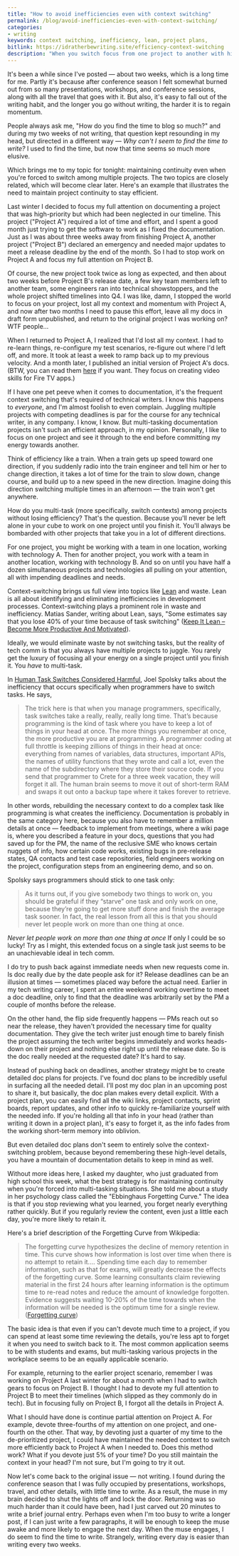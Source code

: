 ```yaml
---
title: "How to avoid inefficiencies even with context switching"
permalink: /blog/avoid-inefficiencies-even-with-context-switching/
categories:
- writing
keywords: context switching, inefficiency, lean, project plans,
bitlink: https://idratherbewriting.site/efficiency-context-switching
description: "When you switch focus from one project to another with higher priority, this context switching can lead to a lot of inefficiencies. However, if you take time to review or work on the de-prioritized projects even just a little each day, then according to the Forgetting Curve, you'll be more likely to retain the needed context. When you do fully switch back to the project, you won't have to start over."
---
```


It's been a while since I've posted &mdash; about two weeks, which is a long time for me. Partly it's because after conference season I felt somewhat burned out from so many presentations, workshops, and conference sessions, along with all the travel that goes with it. But also, it's easy to fall out of the writing habit, and the longer you go without writing, the harder it is to regain momentum.

People always ask me, "How do you find the time to blog so much?" and during my two weeks of not writing, that question kept resounding in my head, but directed in a different way &mdash; *Why can't I seem to find the time to write?* I used to find the time, but now that time seems so much more elusive.

Which brings me to my topic for tonight: maintaining continuity even when you're forced to switch among multiple projects. The two topics are closely related, which will become clear later. Here's an example that illustrates the need to maintain project continuity to stay efficient.

Last winter I decided to focus my full attention on documenting a project that was high-priority but which had been neglected in our timeline. This project ("Project A") required a lot of time and effort, and I spent a good month just trying to get the software to work as I fixed the documentation. Just as I was about three weeks away from finishing Project A, another project ("Project B") declared an emergency and needed major updates to meet a release deadline by the end of the month. So I had to stop work on Project A and focus my full attention on Project B.

Of course, the new project took twice as long as expected, and then about two weeks before Project B's release date, a few key team members left to another team, some engineers ran into technical showstoppers, and the whole project shifted timelines into Q4. I was like, damn, I stopped the world to focus on your project, lost all my context and momentum with Project A, and now after two months I need to pause this effort, leave all my docs in draft form unpublished, and return to the original project I was working on? WTF people...

When I returned to Project A, I realized that I'd lost all my context. I had to re-learn things, re-configure my test scenarios, re-figure out where I'd left off, and more. It took at least a week to ramp back up to my previous velocity. And a month later, I published an initial version of Project A's docs. (BTW, you can read them [here](https://developer.amazon.com/docs/video-skills-fire-tv-apps/introduction.html) if you want. They focus on creating video skills for Fire TV apps.)

If I have one pet peeve when it comes to documentation, it's the frequent context switching that's required of technical writers. I know this happens to *everyone*, and I'm almost foolish to even complain. Juggling multiple projects with competing deadlines is par for the course for any technical writer, in any company. I know, I know. But multi-tasking documentation projects isn't such an efficient approach, in my opinion. Personally, I like to focus on one project and see it through to the end before committing my energy towards another.

Think of efficiency like a train. When a train gets up speed toward one direction, if you suddenly radio into the train engineer and tell him or her to change direction, it takes a lot of time for the train to slow down, change course, and build up to a new speed in the new direction. Imagine doing this direction switching multiple times in an afternoon &mdash; the train won't get anywhere.

How do you multi-task (more specifically, switch contexts) among projects without losing efficiency? That's the question. Because you'll never be left alone in your cube to work on one project until you finish it. You'll always be bombarded with other projects that take you in a lot of different directions.

For one project, you might be working with a team in one location, working with technology A. Then for another project, you work with a team in another location, working with technology B. And so on until you have half a dozen simultaneous projects and technologies all pulling on your attention, all with impending deadlines and needs.

Context-switching brings us full view into topics like [Lean](https://en.wikipedia.org/wiki/Lean_software_development) and waste. Lean is all about identifying and eliminating inefficiencies in development processes. Context-switching plays a prominent role in waste and inefficiency. Matias Sander, writing about Lean, says, "Some estimates say that you lose 40% of your time because of task switching" ([Keep It Lean – Become More Productive And Motivated](http://techwritingengineer.com/keep-it-lean-become-more-productive-and-motivated/)).

Ideally, we would eliminate waste by not switching tasks, but the reality of tech comm is that you always have multiple projects to juggle. You rarely get the luxury of focusing all your energy on a single project until you finish it. You *have* to multi-task.

In [Human Task Switches Considered Harmful](http://www.joelonsoftware.com/articles/fog0000000022.html), Joel Spolsky talks about the inefficiency that occurs specifically when programmers have to switch tasks. He says,

> The trick here is that when you manage programmers, specifically, task switches take a really, really, really long time. That’s because programming is the kind of task where you have to keep a lot of things in your head at once. The more things you remember at once, the more productive you are at programming. A programmer coding at full throttle is keeping zillions of things in their head at once: everything from names of variables, data structures, important APIs, the names of utility functions that they wrote and call a lot, even the name of the subdirectory where they store their source code. If you send that programmer to Crete for a three week vacation, they will forget it all. The human brain seems to move it out of short-term RAM and swaps it out onto a backup tape where it takes forever to retrieve.

In other words, rebuilding the necessary context to do a complex task like programming is what creates the inefficiency. Documentation is probably in the same category here, because you also have to remember a million details at once &mdash; feedback to implement from meetings, where a wiki page is, where you described a feature in your docs, questions that you had saved up for the PM, the name of the reclusive SME who knows certain nuggets of info, how certain code works, existing bugs in pre-release states, QA contacts and test case repositories, field engineers working on the project, configuration steps from an engineering demo, and so on.

Spolsky says programmers should stick to one task only:

> As it turns out, if you give somebody two things to work on, you should be grateful if they “starve” one task and only work on one, because they’re going to get more stuff done and finish the average task sooner. In fact, the real lesson from all this is that you should never let people work on more than one thing at once.

*Never let people work on more than one thing at once* If only I could be so lucky! Try as I might, this extended focus on a single task just seems to be an unachievable ideal in tech comm.

I do try to push back against immediate needs when new requests come in. Is doc really due by the date people ask for it? Release deadlines can be an illusion at times &mdash; sometimes placed way before the actual need. Earlier in my tech writing career, I spent an entire weekend working overtime to meet a doc deadline, only to find that the deadline was arbitrarily set by the PM a couple of months before the release.

On the other hand, the flip side frequently happens &mdash; PMs reach out so near the release, they haven't provided the necessary time for quality documentation. They give the tech writer just enough time to barely finish the project assuming the tech writer begins immediately and works heads-down on their project and nothing else right up until the release date. So is the doc really needed at the requested date? It's hard to say.

Instead of pushing back on deadlines, another strategy might be to create detailed doc plans for projects. I've found doc plans to be incredibly useful in surfacing all the needed detail. I'll post my doc plan in an upcoming post to share it, but basically, the doc plan makes every detail explicit. With a project plan, you can easily find all the wiki links, project contacts, sprint boards, report updates, and other info to quickly re-familiarize yourself with the needed info. If you're holding all that info in your head (rather than writing it down in a project plan), it's easy to forget it, as the info fades from the working short-term memory into oblivion.

But even detailed doc plans don't seem to entirely solve the context-switching problem, because beyond remembering these high-level details, you have a mountain of documentation details to keep in mind as well.

Without more ideas here, I asked my daughter, who just graduated from high school this week, what the best strategy is for maintaining continuity when you're forced into multi-tasking situations. She told me about a study in her psychology class called the "Ebbinghaus Forgetting Curve." The idea is that if you stop reviewing what you learned, you forget nearly everything rather quickly. But if you regularly review the content, even just a little each day, you're more likely to retain it.

Here's a brief description of the Forgetting Curve from Wikipedia:

> The forgetting curve hypothesizes the decline of memory retention in time. This curve shows how information is lost over time when there is no attempt to retain it.... Spending time each day to remember information, such as that for exams, will greatly decrease the effects of the forgetting curve. Some learning consultants claim reviewing material in the first 24 hours after learning information is the optimum time to re-read notes and reduce the amount of knowledge forgotten. Evidence suggests waiting 10-20% of the time towards when the information will be needed is the optimum time for a single review. ([Forgetting curve](https://en.wikipedia.org/wiki/Forgetting_curve))

The basic idea is that even if you can't devote much time to a project, if you can spend at least some time reviewing the details, you're less apt to forget it when you need to switch back to it. The most common application seems to be with students and exams, but multi-tasking various projects in the workplace seems to be an equally applicable scenario.

For example, returning to the earlier project scenario, remember I was working on Project A last winter for about a month when I had to switch gears to focus on Project B. I thought I had to devote my full attention to Project B to meet their timelines (which slipped as they commonly do in tech). But in focusing fully on Project B, I forgot all the details in Project A.

What I should have done is continue partial attention on Project A. For example, devote three-fourths of my attention on one project, and one-fourth on the other. That way, by devoting just a quarter of my time to the de-prioritized project, I could have maintained the needed context to switch more efficiently back to Project A when I needed to. Does this method work? What if you devote just 5% of your time? Do you still maintain the context in your head? I'm not sure, but I'm going to try it out.

Now let's come back to the original issue &mdash; not writing. I found during the conference season that I was fully occupied by presentations, workshops, travel, and other details, with little time to write. As a result, the muse in my brain decided to shut the lights off and lock the door. Returning was so much harder than it could have been, had I just carved out 20 minutes to write a brief journal entry. Perhaps even when I'm too busy to write a longer post, if I can just write a few paragraphs, it will be enough to keep the muse awake and more likely to engage the next day. When the muse engages, I do seem to find the time to write. Strangely, writing every day is easier than writing every two weeks.
